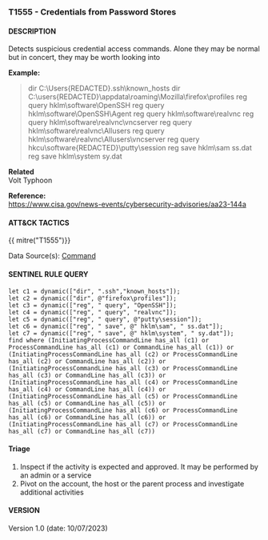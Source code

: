 ### T1555 - Credentials from Password Stores

#### DESCRIPTION

Detects suspicious credential access commands. Alone they may be normal but in concert, they may be worth looking into

**Example:**

> dir C:\\Users{REDACTED}.ssh\\known_hosts
> dir C:\\users{REDACTED}\\appdata\\roaming\\Mozilla\\firefox\\profiles
> reg query hklm\\software\\OpenSSH
> reg query hklm\\software\\OpenSSH\\Agent
> reg query hklm\\software\\realvnc
> reg query hklm\\software\\realvnc\\vncserver
> reg query hklm\\software\\realvnc\\Allusers
> reg query hklm\\software\\realvnc\\Allusers\\vncserver
> reg query hkcu\\software{REDACTED}\\putty\\session
> reg save hklm\\sam ss.dat
> reg save hklm\\system sy.dat

**Related**\
Volt Typhoon

**Reference:**\
https://www.cisa.gov/news-events/cybersecurity-advisories/aa23-144a

#### ATT&CK TACTICS

{{ mitre("T1555")}}

Data Source(s): [Command](https://attack.mitre.org/datasources/DS001/)

#### SENTINEL RULE QUERY

```
let c1 = dynamic(["dir", ".ssh","known_hosts"]); 
let c2 = dynamic(["dir", @"firefox\profiles"]); 
let c3 = dynamic(["reg", " query", "OpenSSH"]); 
let c4 = dynamic(["reg", " query", "realvnc"]); 
let c5 = dynamic(["reg", " query", @"putty\session"]); 
let c6 = dynamic(["reg", " save", @" hklm\sam", " ss.dat"]); 
let c7 = dynamic(["reg", " save", @" hklm\system", " sy.dat"]); 
find where (InitiatingProcessCommandLine has_all (c1) or ProcessCommandLine has_all (c1) or CommandLine has_all (c1)) or
(InitiatingProcessCommandLine has_all (c2) or ProcessCommandLine has_all (c2) or CommandLine has_all (c2)) or
(InitiatingProcessCommandLine has_all (c3) or ProcessCommandLine has_all (c3) or CommandLine has_all (c3)) or 
(InitiatingProcessCommandLine has_all (c4) or ProcessCommandLine has_all (c4) or CommandLine has_all (c4)) or
(InitiatingProcessCommandLine has_all (c5) or ProcessCommandLine has_all (c5) or CommandLine has_all (c5)) or
(InitiatingProcessCommandLine has_all (c6) or ProcessCommandLine has_all (c6) or CommandLine has_all (c6)) or
(InitiatingProcessCommandLine has_all (c7) or ProcessCommandLine has_all (c7) or CommandLine has_all (c7))  
```

#### Triage

1. Inspect if the activity is expected and approved. It may be performed by an admin or a service
1. Pivot on the account, the host or the parent process and investigate additional activities

#### VERSION

Version 1.0 (date: 10/07/2023)
